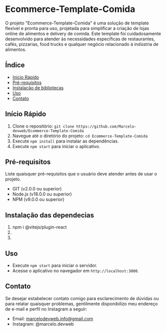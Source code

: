 # Ecommerce-Template-Comida

 O projeto "Ecommerce-Template-Comida" é uma solução de template flexível e pronta para uso, projetada para simplificar a criação de lojas online de alimentos e delivery de comida. Este template foi cuidadosamente desenvolvido para atender às necessidades específicas de restaurantes, cafés, pizzarias, food trucks e qualquer negócio relacionado à indústria de alimentos.

## Índice

- [Início Rápido](#início-rápido)
- [Pré-requisitos](#pré-requisitos)
- [Instalação de bibliotecas](#instalação-das-dependencias)
- [Uso](#uso)
- [Contato](#contato)

## Início Rápido

1. Clone o repositório: `git clone https://github.com/Marcelo-devweb/Ecommerce-Template-Comida`
2. Navegue até o diretório do projeto: `cd Ecommerce-Template-Comida`
3. Execute `npm install` para instalar as dependências.
4. Execute `npm start` para iniciar o aplicativo.

## Pré-requisitos

Liste quaisquer pré-requisitos que o usuário deve atender antes de usar o projeto.

- GIT (v2.0.0 ou superior)
- Node.js (v18.0.0 ou superior)
- NPM (v9.0.0 ou superior)

## Instalação das dependecias

1. npm i @vitejs/plugin-react
2. 
3. 

## Uso

- Execute `npm start` para iniciar o servidor.
- Acesse o aplicativo no navegador em `http://localhost:3000`.

## Contato

Se desejar estabelecer contato comigo para esclarecimento de dúvidas ou para relatar quaisquer problemas, gentilmente disponibilizo meu endereço de e-mail e perfil no Instagram a seguir:

- Email: marcelodevweb.info@gmail.com
- Instagram: @marcelo.devweb